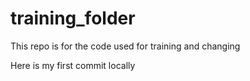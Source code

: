# training_folder
This repo is for the code used for training and changing

Here is my first commit locally